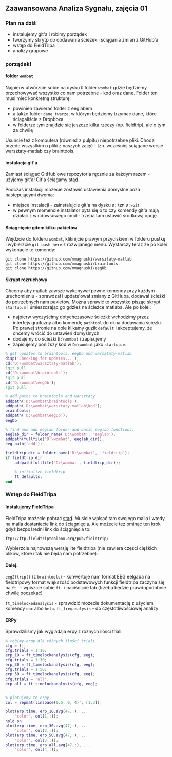 ## Zaawansowana Analiza Sygnału, zajęcia 01

### Plan na dziś

* instalujemy git'a i robimy porządek
* tworzymy skrytp do dodawania ścieżek i ściągania zmian z GitHub'a
* wstęp do FieldTripa
* analizy grupowe


### porządek!

#### folder `wombat`
Najpierw utwórzcie sobie na dysku `D` folder `wombat` gdzie będziemy przechowywać wszystko co nam potrzebne - kod oraz dane. Folder ten musi mieć konkretną strukturę:
- powinien zawierać folder z eeglabem
- a także folder `dane_twarze`, w którym będziemy trzymać dane, które ściągaliście z Dropboxa 
- w folderze tym znajdzie się jeszcze kilka rzeczy (np. fieldtrip), ale o tym za chwilę

Usuńcie też z komputera (również z pulpitu) niepotrzebne pliki. Chodzi przede wszystkim o pliki z naszych zajęć - tzn. wcześniej ściągane wersje warsztaty-matlab czy braintools.

#### instalacja git'a
Zamiast ściągać GitHub'owe repozytoria ręcznie za każdym razem - użyjemy git'a!
Git'a ściągamy [stąd](https://git-scm.com/).

Podczas instalacji możecie zostawić ustawienia domyślne poza następującymi dwoma:
* miejsce instalacji - zainstalujcie git'a na dysku `D:` tzn `D:\Git`
* w pewnym momencie instalator pyta się o to czy komendy git'a mają działać z windowsowego cmd - trzeba tam ustawić środkową opcję.

#### Ściągnięcie gitem kilku pakietów

Wejdzcie do folderu `wombat`, kliknijcie prawym przyciskiem w folderu pustkę i wybierzcie `git bash here` z rozwijanego menu. 
Wystarczy teraz że po kolei wykonacie te komendy:
```
git clone https://github.com/mmagnuski/warsztaty-matlab
git clone https://github.com/mmagnuski/braintools
git clone https://github.com/mmagnuski/eegDb
```

#### Skrypt rozruchowy
Chcemy aby matlab zawsze wykonywał pewne komendy przy każdym uruchomieniu - sprawdzał i update'ował zmiany z GitHuba, dodawał ścieżki do potrzebnych nam pakietów. Można sprawić to wszystko pisząc skrypt `startup.m` i umieszczając go gdzieś na ścieżce matlaba.
Ale po kolei:
* najpierw wyczyścimy dotychczasowe ścieżki: wchodzimy przez interfejs graifczny albo komendę `pathtool` do okna dodawania ścieżki. Po prawej stronie na dole klikamy guzik `default` i akceptujemy, że chcemy wrócić do ustawień domyślnych.
* dodajemy do ścieżki `D:\wombat` i zapisujemy
* zapisujemy poniższy kod w `D:\wombat` jako `startup.m`:

```matlab
% get updates to braintools, eegDb and warsztaty-matlab
disp('Checking for updates...');
cd('D:\wombat\warsztaty-matlab');
!git pull
cd('D:\wombat\braintools');
!git pull
cd('D:\wombat\eegDb');
!git pull

% add paths to braintools and warsztaty
addpath('D:\wombat\braintools');
addpath('D:\wombat\warsztaty-matlab\kod');
braintools;
addpath('D:\wombat\eegDb');
eegDb

% find and add eeglab folder and basic eeglab functions:
eeglab_dir = folder_name('D:\wombat', 'eeglab');
addpath(fullfile('D:\wombat', eeglab_dir));
eeg_path('add');

fieldtrip_dir = folder_name('D:\wombat', 'fieldtrip');
if fieldtrip_dir
	addpath(fullfile('D:\wombat', fieldtrip_dir));

	% initialize fieldtrip
	ft_defaults;
end
```

### Wstęp do FieldTripa

#### Instalujemy FieldTripa
FieldTripa możecie pobrać [stąd](http://www.fieldtriptoolbox.org/download). Musicie wpisać tam swojego maila i wtedy na maila dostaniecie link do ściągnięcia. Ale możecie też ominąć ten krok gdyż bezpośredni link do ściągnięcia to:
```
ftp://ftp.fieldtriptoolbox.org/pub/fieldtrip/
```
Wybierzcie najnowszą wersję lite fieldtripa (nie zawiera części ciężkich plików, które i tak nie będą nam potrzebne).

#### Dalej:
`eeg2ftrip()` (z `braintools`) - konwertuje nam format EEG eelgaba na fieldtripowy format
większość podstawowych funkcji fieldtripa zaczyna się na `ft_` - wpiszcie sobie `ft_` i naciśnijcie tab (trzeba będzie prawdopodobnie chwilę poczekać)

`ft_timelockedanalysis` - sprawdzić możecie dokumentację z użyciem komendy `doc` albo `help`.
`ft_freqanalysis` - do częstotliwościowej analizy

#### ERPy

Sprawdzilismy jak wygladaja erpy z roznych ilosci triali:
```matlab
% robimy erpy dla różnych ilości triali
cfg = [];
cfg.trials = 1:10;
erp_10 = ft_timelockanalysis(cfg, eeg);
cfg.trials = 1:30;
erp_30 = ft_timelockanalysis(cfg, eeg);
cfg.trials = 1:50;
erp_50 = ft_timelockanalysis(cfg, eeg);
cfg.trials = 'all';
erp_all = ft_timelockanalysis(cfg, eeg);


% plotujemy te erpy
col = repmat(linspace(0.5, 0, 4)', [1,3]);

plot(erp.time, erp_10.avg(47,:), ...
    'color', col(1,:));
hold on
plot(erp.time, erp_30.avg(47,:), ...
    'color', col(2,:));
plot(erp.time, erp_50.avg(47,:), ...
    'color', col(3,:));
plot(erp.time, erp_all.avg(47,:), ...
    'color', col(4,:));
```
